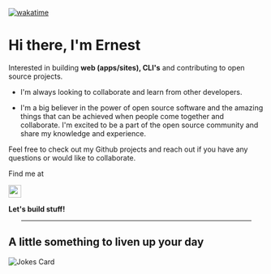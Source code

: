 
 
 [![wakatime](https://wakatime.com/badge/user/18434bcc-e58a-4b5e-bba4-b9a9796bfc7d.svg)](https://wakatime.com/@18434bcc-e58a-4b5e-bba4-b9a9796bfc7d)
 

# Hi there, I'm Ernest

Interested in building **web (apps/sites), CLI's** and contributing to open source projects.

* I'm always looking to collaborate and learn from other developers.

* I'm a big believer in the power of open source software and the amazing things that can be achieved when people come together and collaborate. I'm excited to be a part of the open source community and share my knowledge and experience.

Feel free to check out my Github projects and reach out if you have any questions or would like to collaborate.

Find me at

<a href="https://twitter.com/_musaubrian"><img src="https://img.shields.io/badge/twitter-%231DA1F2.svg?&style=for-the-badge&logo=twitter&logoColor=white" height=25></a> 

**Let's build stuff!**
 

<div align=center>
  <hr width="90%"/>
</div>




<h2> A little something to liven up your day </h2>

<!-- ![dancing-gopher](https://user-images.githubusercontent.com/94367979/212128324-b530e07c-9cee-49eb-8b31-f0dfd8a76cdf.gif) -->
![Jokes Card](https://readme-jokes.vercel.app/api?theme=gruvbox-material)
